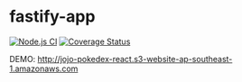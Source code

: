 # fastify-app

[![Node.js CI](https://github.com/theerapatk/fastify-app/actions/workflows/node.js.yml/badge.svg?branch=main)](https://github.com/theerapatk/fastify-app/actions/workflows/node.js.yml)
[![Coverage Status](https://coveralls.io/repos/github/theerapatk/fastify-app/badge.svg)](https://coveralls.io/github/theerapatk/fastify-app)

DEMO: http://jojo-pokedex-react.s3-website-ap-southeast-1.amazonaws.com
